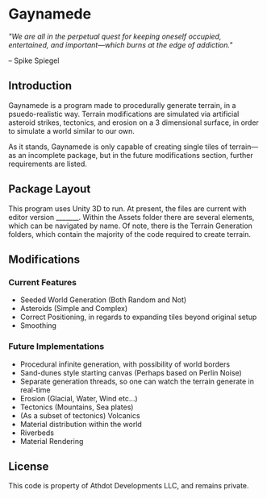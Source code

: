 # Gaynamede
*"We are all in the perpetual quest for keeping oneself occupied, entertained, and important—which burns at the edge of addiction."*

– Spike Spiegel

## Introduction
Gaynamede is a program made to procedurally generate terrain, in a psuedo-realistic way. Terrain modifications are simulated via artificial asteroid strikes, tectonics, and erosion on a 3 dimensional surface, in order to simulate a world similar to our own.

As it stands, Gaynamede is only capable of creating single tiles of terrain—as an incomplete package, but in the future modifications section, further requirements are listed.

## Package Layout
This program uses Unity 3D to run. At present, the files are current with editor version _______. Within the Assets folder there are several elements, which can be navigated by name. Of note, there is the Terrain Generation folders, which contain the majority of the code required to create terrain.

## Modifications
### Current Features
- Seeded World Generation (Both Random and Not)
- Asteroids (Simple and Complex)
- Correct Positioning, in regards to expanding tiles beyond original setup
- Smoothing

### Future Implementations
- Procedural infinite generation, with possibility of world borders
- Sand-dunes style starting canvas (Perhaps based on Perlin Noise)
- Separate generation threads, so one can watch the terrain generate in real-time
- Erosion (Glacial, Water, Wind etc...)
- Tectonics (Mountains, Sea plates)
- (As a subset of tectonics) Volcanics
- Material distribution within the world
- Riverbeds
- Material Rendering

## License
This code is property of Athdot Developments LLC, and remains private.
